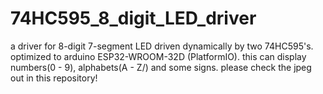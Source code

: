 # 74HC595_8_digit_LED_driver
a driver for 8-digit 7-segment LED driven dynamically by two 74HC595's.  optimized to arduino ESP32-WROOM-32D (PlatformIO).
this can display numbers(0 - 9), alphabets(A - Z/) and some signs.
please check the jpeg out in this repository!
